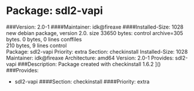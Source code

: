 Package: sdl2-vapi 
============= 

###Version: 2.0-1
####Maintainer: idk@fireaxe
####Installed-Size: 1028
new debian package, version 2.0.
size 33650 bytes: control archive=305 bytes.
0 bytes,     0 lines      conffiles            
210 bytes,     9 lines      control              
Package: sdl2-vapi
Priority: extra
Section: checkinstall
Installed-Size: 1028
Maintainer: idk@fireaxe
Architecture: amd64
Version: 2.0-1
Provides: sdl2-vapi
###Description:
 Package created with checkinstall 1.6.2
]()
###Provides:
  * sdl2-vapi
####Section: checkinstall
####Priority: extra
